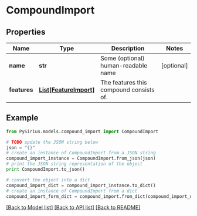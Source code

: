 # CompoundImport



## Properties

Name | Type | Description | Notes
------------ | ------------- | ------------- | -------------
**name** | **str** | Some (optional) human-readable name | [optional] 
**features** | [**List[FeatureImport]**](FeatureImport.md) | The features this compound consists of. | 

## Example

```python
from PySirius.models.compound_import import CompoundImport

# TODO update the JSON string below
json = "{}"
# create an instance of CompoundImport from a JSON string
compound_import_instance = CompoundImport.from_json(json)
# print the JSON string representation of the object
print CompoundImport.to_json()

# convert the object into a dict
compound_import_dict = compound_import_instance.to_dict()
# create an instance of CompoundImport from a dict
compound_import_form_dict = compound_import.from_dict(compound_import_dict)
```
[[Back to Model list]](../README.md#documentation-for-models) [[Back to API list]](../README.md#documentation-for-api-endpoints) [[Back to README]](../README.md)


